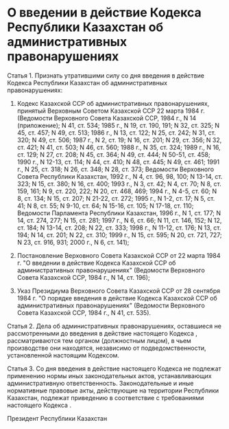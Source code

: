 # О введении в действие Кодекса Республики Казахстан об административных правонарушениях

Статья 1. Признать утратившими силу со дня введения в действие Кодекса Республики Казахстан об административных правонарушениях:

1) Кодекс Казахской ССР об административных правонарушениях, принятый Верховным Советом Казахской ССР 22 марта 1984 г. (Ведомости Верховного Совета Казахской ССР, 1984 г., N 14 (приложение); N 41, ст. 534; 1985 г., N 19, ст. 190, 191; N 32, ст. 325; N 45, ст. 457; N 49, ст. 513; 1986 г., N 13, ст. 122; N 25, ст. 242; N 31, ст. 320; N 49, ст. 506; 1987 г., N 2, ст. 19; N 16, ст. 201; N 29, ст. 356; N 32, ст. 421; N 41, ст. 503; N 46, ст. 560; 1988 г., N 35, ст. 324; 1989 г., N 16, ст. 129; N 27, ст. 208; N 45, ст. 364; N 49, ст. 444; N 50-51, ст. 458; 1990 г., N 12-13, ст. 114; N 44, ст. 410; N 48, ст. 445; N 49, ст. 461; 1991 г., N 25, ст. 318; N 26, ст. 348; N 28, ст. 373; Ведомости Верховного Совета Республики Казахстан, 1992 г., N 4, ст. 96, 98, 100; N 13-14, ст. 323; N 15, ст. 380; N 16, ст. 400; 1993 г., N 3, ст. 42; N 4, ст. 70; N 8, ст. 159, 161; N 9, ст. 220, 222; N 20, ст. 468, 469; 1994 г., N 4-5, ст. 60; N 8, ст. 134; N 15, ст. 207; N 21-22, ст. 272; 1995 г., N 1-2, ст. 17; N 5, ст. 41; N 8, ст. 55; N 9-10, ст. 64; N 15-16, ст. 105; N 17-18, ст. 110; Ведомости Парламента Республики Казахстан, 1996 г., N 1, ст. 177; N 14, ст. 274, 277; N 15, ст. 281; 1997 г., N 6, ст. 66; N 11, ст. 146, 152; N 12, ст. 184; N 13-14, ст. 208; N 22, ст. 333; 1998 г., N 11-12, ст. 176; N 13, ст. 194; N 14, ст. 201; N 22, ст. 310; 1999 г., N 15, ст. 595; N 20, ст. 721, 727; N 23, ст. 916, 931; 2000 г., N 6, ст. 141);

2) Постановление Верховного Совета Казахской ССР от 22 марта 1984 г. "О введении в действие Кодекса Казахской ССР об административных правонарушениях" (Ведомости Верховного Совета Казахской ССР, 1984 г., N 14, ст. 196);

3) Указ Президиума Верховного Совета Казахской ССР от 28 сентября 1984 г. "О порядке введения в действие Кодекса Казахской ССР об административных правонарушениях" (Ведомости Верховного Совета Казахской ССР, 1984 г., N 41, ст. 535).

Статья 2. Дела об административных правонарушениях, оставшиеся не рассмотренными до введения в действие настоящего Кодекса , рассматриваются тем органом (должностным лицом), в чьем производстве они находятся, независимо от подведомственности, установленной настоящим Кодексом.

Статья 3. Со дня введения в действие настоящего Кодекса не подлежат применению нормы иных законодательных актов, устанавливающих административную ответственность. Законодательные и иные нормативные правовые акты, действующие на территории Республики Казахстан, подлежат приведению в соответствие с требованиями настоящего Кодекса .

Президент Республики Казахстан

